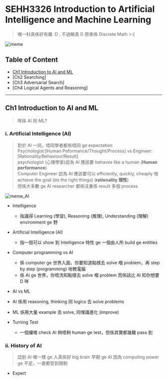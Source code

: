 # SEHH3326 Introduction to Artificial Intelligence and Machine Learning
>喱一科真係好有趣 :D , 不過睇真 D 原來係 Discrete Math >:(  

![meme](https://media.discordapp.net/attachments/684958583367925771/950704047038533652/1ndk5RDalDDjnCp0QFFhiWg.png)


## Table of Content
- [Ch1 Introduction to AI and ML](#ch1-introduction-to-ai-and-ml)
- [Ch2 Searching]
- [Ch3 Adversarial Search]
- [Ch4 Logical Agents and Reasoning]

--------------------------------------------------------------------------------------------------------------------------------------
## Ch1 Introduction to AI and ML
>咩係 AI 同 ML?

### i. Artificial Intelligence (AI)  
>對於 AI 一詞，唔同學者都有唔同 ge expectation  
>Psychologist:[Human Peformance/Thought/Process] vs Engineer:[Rationality/Behaviour/Result]  
>psychologist (心理學家)認為 AI 應該要 behaves like a human (**Human performance**)  
>Computer Engineer 認為 AI 應該要可以 efficiently, quickly, cheaply 咁 achieve the goal (do the right things) (**rationality 理性**)  
>但係大多數 ge AI researcher 都係注重係 result 多個 process  
  
![meme_AI](https://i.imgflip.com/67v1zt.jpg)

- Intelligence
  - 指識得 Learning (學習), Reasoning (推理), Understanding (理解) environment ge 野

- Artificial Intelligence (AI)
  - 指一個可以 show 到 Intelligence 特性 ge 一個由人所 build ge entities 

- Computer programming vs AI
  - 係 computer ge 世界入面，你要知道點樣去 solve 嗰 problem，再 step by step (programming) 咁教電腦  
  - 係 AI ge 世界，你唔洗知點樣去 solve 嗰 problem 而係話比 AI 知你想要 D 咩  

- AI vs ML
 - AI 係用 reasoning, thinking 同 logics 去 solve problems
 - ML 係用大量 example 去 solve, 同埋識進化 (improve)  
 
- Turning Test
  - 一個攞喱 check AI 夠唔夠 human ge test，但係其實都幾難 pass 到  

### ii. History of AI
> 諗到 AI 喱一樣 ge 人真係好 big brain
> 早期 ge AI 因為 computing power ge 不足，一直都受到限制

- Expert 


 

